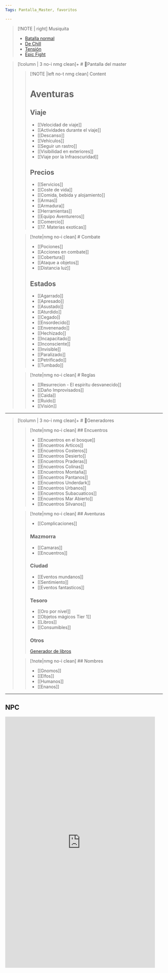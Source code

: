 ```yaml
---
Tags: Pantalla_Master, favoritos

---
```

> [!NOTE | right] Musiquita
> - [Batalla normal](https://open.spotify.com/playlist/5YNzi2VTqXWFS4sQZ2dcXK?si=4ab3dcf7be1d4baf)
> - [De Chill](https://open.spotify.com/playlist/5HYJClOUaURsURdbsGvhC0?si=77730c0b35f34bcb)
> - [Tensión](https://open.spotify.com/playlist/2pBEHqdnl0pK5htX4lkb0e?si=95f0bec3a2b3481c)
> - [Epic Fight](https://open.spotify.com/playlist/01pZcF6csGnwXIV5AyXbNe?si=f7e2c9f352694830)


>[!column | 3 no-i nmg clean]+ # 📖Pantalla del master
>> [!NOTE |left no-t nmg clean] Content
>># Aventuras
>>## Viaje
>>- [[Velocidad de viaje]]
>>- [[Actividades durante el viaje]]
>>- [[Descanso]]
>>- [[Vehículos]]
>>- [[Seguir un rastro]]
>>- [[Visibilidad en exteriores]]
>>- [[Viaje por la Infraoscuridad]]
>>## Precios
>>- [[Servicios]]
>>- [[Coste de vida]]
>>- [[Comida, bebida y alojamiento]]
>>- [[Armas]]
>>- [[Armadura]]
>>- [[Herramientas]]
>>- [[Equipo Aventureros]]
>>- [[Comercio]]
>>- [[17. Materias exoticas]]
>
>>[!note|nmg no-i clean] # Combate
>>- [[Pociones]]
>>- [[Acciones en combate]]
>>- [[Cobertura]]
>>- [[Ataque a objetos]]
>>- [[Distancia luz]]
>>## Estados
>>- [[Agarrado]]
>>- [[Apresado]]
>>- [[Asustado]]
>>- [[Aturdido]]
>>- [[Cegado]]
>>- [[Ensordecido]]
>>- [[Envenenado]]
>>- [[Hechizado]]
>>- [[Incapacitado]]
>>- [[Inconsciente]]
>>- [[Invisible]]
>>- [[Paralizado]]
>>- [[Petrificado]]
>>- [[Tumbado]]
>
>>[!note|nmg no-i clean] # Reglas
>>- [[Resurrecion - El espiritu desvanecido]]
>>- [[Daño Improvisados]]
>>- [[Caida]]
>>- [[Ruido]]
>>- [[Visión]]

___

>[!column | 3 no-i nmg clean]+ # 🧮Generadores
>
>>[!note|nmg no-i clean] ## Encuentros
>>- [[Encuentros en el bosque]]
>>- [[Encuentros Articos]]
>>- [[Encuentros Costeros]]
>>- [[Encuentros Desierto]]
>>- [[Encuentros Praderas]]
>>- [[Encuentros Colinas]]
>>- [[Encuentros Montaña]]
>>- [[Encuentros Pantanos]]
>>- [[Encuentros Underdark]]
>>- [[Encuentros Urbanos]]
>>- [[Encuentros Subacuaticos]]
>>- [[Encuentros Mar Abierto]]
>>- [[Encuentros Silvanos]]
>
>>[!note|nmg no-i clean] ## Aventuras
>>- [[Complicaciones]]
>>### Mazmorra
>>- [[Camaras]]
>>- [[Encuentros]]
>>### Ciudad
>>- [[Eventos mundanos]]
>>- [[Sentimiento]]
>>- [[Eventos fantasticos]]
>>### Tesoro
>>- [[Oro por nivel]]
>>- [[Objetos mágicos Tier 1]]
>>- [[Libros]]
>>- [[Consumibles]]
>>### Otros
>>[Generador de libros](https://www.dndspeak.com/category/books/)
>
>>[!note|nmg no-i clean] ## Nombres
>>- [[Gnomos]]
>>- [[Elfos]]
>>- [[Humanos]]
>>- [[Enanos]]
___
## NPC
<iframe 
		border=0 frameborder=0 height=800 width=95%
		style="background-color: white"
		src="http://dmheroes.com/"></iframe>


